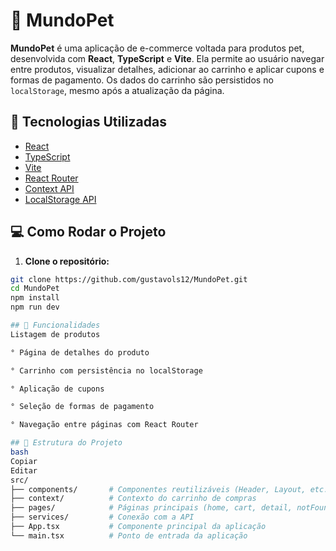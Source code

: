 # 🐾 MundoPet

**MundoPet** é uma aplicação de e-commerce voltada para produtos pet, desenvolvida com **React**, **TypeScript** e **Vite**. Ela permite ao usuário navegar entre produtos, visualizar detalhes, adicionar ao carrinho e aplicar cupons e formas de pagamento. Os dados do carrinho são persistidos no `localStorage`, mesmo após a atualização da página.

## 🚀 Tecnologias Utilizadas

- [React](https://reactjs.org/)
- [TypeScript](https://www.typescriptlang.org/)
- [Vite](https://vitejs.dev/)
- [React Router](https://reactrouter.com/)
- [Context API](https://reactjs.org/docs/context.html)
- [LocalStorage API](https://developer.mozilla.org/en-US/docs/Web/API/Window/localStorage)

## 💻 Como Rodar o Projeto

1. **Clone o repositório:**

```bash
git clone https://github.com/gustavols12/MundoPet.git
cd MundoPet
npm install
npm run dev

## 🛒 Funcionalidades
Listagem de produtos

° Página de detalhes do produto

° Carrinho com persistência no localStorage

° Aplicação de cupons

° Seleção de formas de pagamento

° Navegação entre páginas com React Router

## 📂 Estrutura do Projeto
bash
Copiar
Editar
src/
├── components/       # Componentes reutilizáveis (Header, Layout, etc.)
├── context/          # Contexto do carrinho de compras
├── pages/            # Páginas principais (home, cart, detail, notFound)
├── services/         # Conexão com a API
├── App.tsx           # Componente principal da aplicação
└── main.tsx          # Ponto de entrada da aplicação
